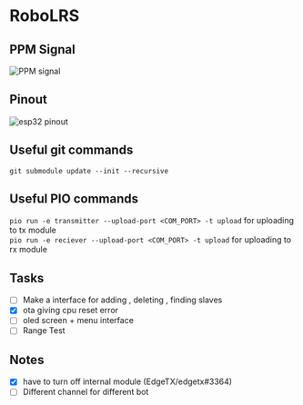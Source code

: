 # RoboLRS

## PPM Signal

![PPM signal](https://europe1.discourse-cdn.com/arduino/original/4X/3/b/2/3b2cda0ed5446572945fcb76ed7ff628b01a473a.gif)

## Pinout

![esp32 pinout](https://i0.wp.com/randomnerdtutorials.com/wp-content/uploads/2018/08/ESP32-DOIT-DEVKIT-V1-Board-Pinout-30-GPIOs-Copy.png?quality=100&strip=all&ssl=1)

## Useful git commands

`git submodule update --init --recursive`


## Useful PIO commands
`pio run -e transmitter --upload-port <COM_PORT> -t upload` for uploading to tx module 
<br>
`pio run -e reciever --upload-port <COM_PORT> -t upload` for uploading to rx module

## Tasks

- [ ] Make a interface for adding , deleting , finding slaves
- [x] ota giving cpu reset error
- [ ] oled screen + menu interface
- [ ] Range Test

## Notes

- [x] have to turn off internal module (EdgeTX/edgetx#3364)
- [ ] Different channel for different bot
